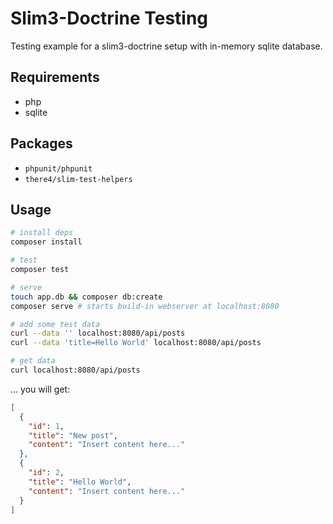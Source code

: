 # Slim3-Doctrine Testing

Testing example for a slim3-doctrine setup with in-memory sqlite database.

## Requirements

* php
* sqlite

## Packages

* `phpunit/phpunit`
* `there4/slim-test-helpers`

## Usage

```sh
# install deps
composer install

# test
composer test

# serve
touch app.db && composer db:create
composer serve # starts build-in webserver at localhost:8080

# add some test data
curl --data '' localhost:8080/api/posts
curl --data 'title=Hello World' localhost:8080/api/posts

# get data
curl localhost:8080/api/posts
```

... you will get:

```json
[
  {
    "id": 1,
    "title": "New post",
    "content": "Insert content here..."
  },
  {
    "id": 2,
    "title": "Hello World",
    "content": "Insert content here..."
  }
]
```
